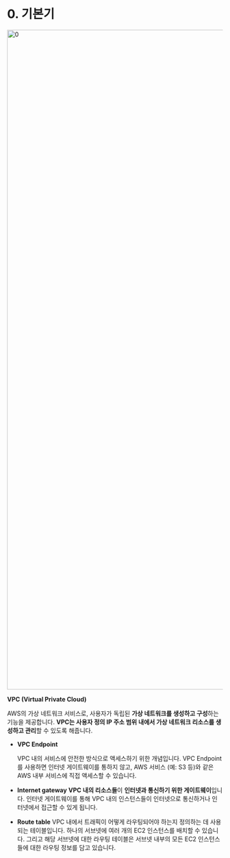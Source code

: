 # 0. 기본기
<img width="1539" alt="0" src="https://github.com/slrslrr2/aws/assets/58017318/adaff0ad-64ac-4d61-8dac-120a3d7d7cbf">

**VPC (Virtual Private Cloud)**

AWS의 가상 네트워크 서비스로, 
사용자가 독립된 **가상 네트워크를 생성하고 구성**하는 기능을 제공합니다. 
**VPC는 사용자 정의 IP 주소 범위 내에서 가상 네트워크 리소스를 생성하고 관리**할 수 있도록 해줍니다.


- **VPC Endpoint**
    
    VPC 내의 서비스에 안전한 방식으로 액세스하기 위한 개념입니다. 
    VPC Endpoint를 사용하면 인터넷 게이트웨이를 통하지 않고, AWS 서비스 (예: S3 등)와 같은 AWS 내부 서비스에 직접 액세스할 수 있습니다.

- **Internet gateway**
**VPC 내의 리소스들**이 **인터넷과 통신하기 위한 게이트웨이**입니다. 
인터넷 게이트웨이를 통해 VPC 내의 인스턴스들이 인터넷으로 통신하거나 인터넷에서 접근할 수 있게 됩니다.

- **Route table**
VPC 내에서 트래픽이 어떻게 라우팅되어야 하는지 정의하는 데 사용되는 테이블입니다. 
하나의 서브넷에 여러 개의 EC2 인스턴스를 배치할 수 있습니다. 그리고 해당 서브넷에 대한 라우팅 테이블은 서브넷 내부의 모든 EC2 인스턴스들에 대한 라우팅 정보를 담고 있습니다.
